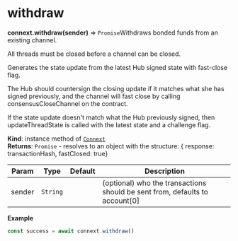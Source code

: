# withdraw

**connext.withdraw\(**sender**\)** ⇒ `Promise`Withdraws bonded funds from an existing channel.

All threads must be closed before a channel can be closed.

Generates the state update from the latest Hub signed state with fast-close flag.

The Hub should countersign the closing update if it matches what she has signed previously, and the channel will fast close by calling consensusCloseChannel on the contract.

If the state update doesn't match what the Hub previously signed, then updateThreadState is called with the latest state and a challenge flag.

**Kind**: instance method of [`Connext`](../connext-client/#Connext)  
**Returns**: `Promise` - resolves to an object with the structure: { response: transactionHash, fastClosed: true}

| Param | Type | Default | Description |
| --- | --- | --- | --- |
| sender | `String` |  | \(optional\) who the transactions should be sent from, defaults to account\[0\] |

**Example**

```javascript
const success = await connext.withdraw()
```

